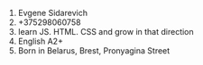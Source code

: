 1. Evgene Sidarevich
2. +375298060758
3. learn JS. HTML. CSS and grow in that direction
4. English A2+
5. Born in Belarus, Brest, Pronyagina Street